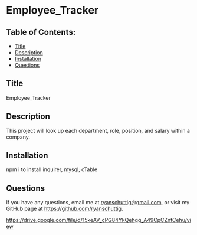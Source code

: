 # Employee_Tracker
  
  ## Table of Contents:
  - [Title](#Title)
  - [Description](#Description)
  - [Installation](#Installation)
  - [Questions](#Questions)

  ## Title
  Employee_Tracker
  ## Description
  This project will look up each department, role, position, and salary within a company.
  ## Installation
  npm i to install inquirer, mysql, cTable
  ## Questions
  If you have any questions, email me at ryanschuttig@gmail.com, or visit my GitHub page at https://github.com/ryanschuttig.

  https://drive.google.com/file/d/15keAV_cPG84YkQehgg_A49CpCZntCehu/view
